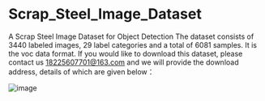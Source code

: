 # Scrap_Steel_Image_Dataset
A Scrap Steel Image Dataset for Object Detection
The dataset consists of 3440 labeled images, 29 label categories and a total of 6081 samples. It is the voc data format. If you would like to download this dataset, please contact us 18225607701@163.com and we will provide the download address, details of which are given below：

![image](https://github.com/zichengzichengzi/Scrap_Steel_Image_Dataset/assets/43312794/b3c5ee7d-08ef-4ba2-89a4-bcafb64beae1)




